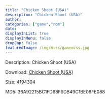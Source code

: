 ```yaml
---
title: "Chicken Shoot (USA)"
description: "Chicken Shoot (USA)"
author: 
categories: ["game","rom"]
date: 
displayInList: true
displayInMenu: false
dropCap: false
featuredImage: /img/miss/gamemiss.jpg
---
```


Description: Chicken Shoot (USA)

Download: <a style="text-decoration:underline;" href="https://mega.nz/#!2KYADYQb!QFC9-DNhAWMW-Zb4G-xQwjsq8wodq9XxIzr_7csmwIU" target = "_blank" rel = "nofollow" > Chicken Shoot (USA)</a>

Size: 4194304

MD5: 36A92215BC1FD68F9DB49C1BE06FE088

